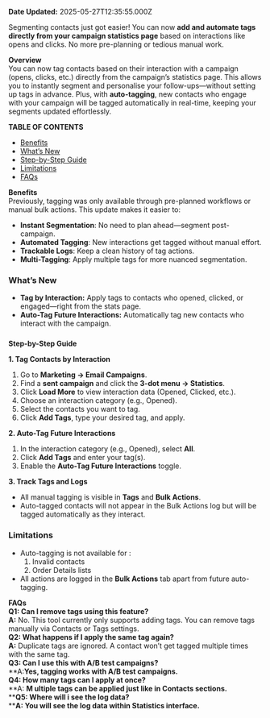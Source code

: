 **Date Updated:** 2025-05-27T12:35:55.000Z

Segmenting contacts just got easier! You can now **add and automate tags directly from your campaign statistics page** based on interactions like opens and clicks. No more pre-planning or tedious manual work.  
  
**Overview**  
You can now tag contacts based on their interaction with a campaign (opens, clicks, etc.) directly from the campaign’s statistics page. This allows you to instantly segment and personalise your follow-ups—without setting up tags in advance. Plus, with **auto-tagging**, new contacts who engage with your campaign will be tagged automatically in real-time, keeping your segments updated effortlessly.

  
**TABLE OF CONTENTS**

* [Benefits](#Benefits%C2%A0Previously,-tagging-was-only-available-through-pre-planned-workflows-or-manual-bulk-actions.-This-update-makes-it-easier-to%3A)
* [What’s New](#What%E2%80%99s-New)
* [Step-by-Step Guide](#Step-by-Step-Guide)
* [Limitations](#Limitations)
* [FAQs](#FAQsQ1%3A-Can-I-remove-tags-using-this-feature?A%3A-No.-This-tool-currently-only-supports-adding-tags.-You-can-remove-tags-manually-via-Contacts-or-Tags-settings.Q2%3A-What-happens-if-I-apply-the-same-tag-again?A%3A-Duplicate-tags-are-ignored.-A-contact-won%E2%80%99t-get-tagged-multiple-times-with-the-same-tag.Q3%3A-Will-auto-tagging-apply-to-past-interactions?A%3A-Yes,-It-will-get-applied-to-all-the-past-interactionsQ4%3A-Can-I-use-this-with-A/B-test-campaigns?A%3A%C2%A0Yes,-tagging-works-with-A/B-test-campaigns.Q5%3A-How-many-tags-can-I-apply-at-once?A%3A-Multiple-tags-can-be-applied-just-like-in-Contacts-sections.Q6%3A-Where-will-i-see-the-log-data?A%3A-You-will-see-the-log-data-within-Statistics-interface.)

  
**Benefits**   
Previously, tagging was only available through pre-planned workflows or manual bulk actions. This update makes it easier to:

* **Instant Segmentation**: No need to plan ahead—segment post-campaign.
* **Automated Tagging**: New interactions get tagged without manual effort.
* **Trackable Logs**: Keep a clean history of tag actions.
* **Multi-Tagging**: Apply multiple tags for more nuanced segmentation.
  
  
### **What’s New**

* **Tag by Interaction:** Apply tags to contacts who opened, clicked, or engaged—right from the stats page.
* **Auto-Tag Future Interactions:** Automatically tag new contacts who interact with the campaign.

  
###   
**Step-by-Step Guide**

  
**1\. Tag Contacts by Interaction**

1. Go to **Marketing → Email Campaigns**.
2. Find a **sent campaign** and click the **3-dot menu → Statistics**.
3. Click **Load More** to view interaction data (Opened, Clicked, etc.).
4. Choose an interaction category (e.g., Opened).
5. Select the contacts you want to tag.
6. Click **Add Tags**, type your desired tag, and apply.

 **2\. Auto-Tag Future Interactions**

1. In the interaction category (e.g., Opened), select **All**.
2. Click **Add Tags** and enter your tag(s).
3. Enable the **Auto-Tag Future Interactions** toggle.

  
**3\. Track Tags and Logs**

* All manual tagging is visible in **Tags** and **Bulk Actions**.
* Auto-tagged contacts will not appear in the Bulk Actions log but will be tagged automatically as they interact.

  
### **Limitations**

* Auto-tagging is not available for :  
   1. Invalid contacts  
   2. Order Details lists
* All actions are logged in the **Bulk Actions** tab apart from future auto-tagging.

  
**FAQs**  
**Q1: Can I remove tags using this feature?**  
**A:** No. This tool currently only supports adding tags. You can remove tags manually via Contacts or Tags settings.  
**Q2: What happens if I apply the same tag again?**  
**A:** Duplicate tags are ignored. A contact won’t get tagged multiple times with the same tag.  
**Q3: Can I use this with A/B test campaigns?**  
**A:**Yes, tagging works with A/B test campaigns.**  
**Q4: How many tags can I apply at once?**  
**A: **M ultiple tags can be applied just like in Contacts sections.**  
****Q5: Where will i see the log data?**  
****A: You will see the log data within Statistics interface.**